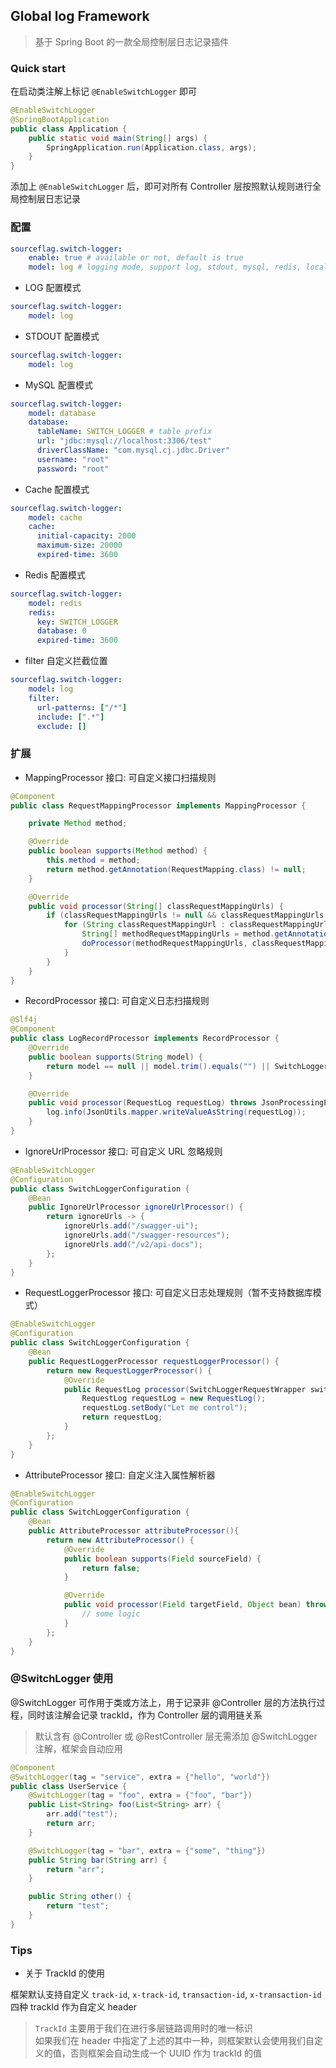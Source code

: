 ## Global log Framework

> 基于 Spring Boot 的一款全局控制层日志记录插件

### Quick start
在启动类注解上标记 `@EnableSwitchLogger` 即可
```java
@EnableSwitchLogger
@SpringBootApplication
public class Application {
    public static void main(String[] args) {
        SpringApplication.run(Application.class, args);
    }
}
```
添加上 `@EnableSwitchLogger` 后，即可对所有 Controller 层按照默认规则进行全局控制层日志记录

### 配置
```yaml
sourceflag.switch-logger:
    enable: true # available or not, default is true
    model: log # logging mode, support log, stdout, mysql, redis, local cache
```
- LOG 配置模式
```yaml
sourceflag.switch-logger:
    model: log
```
- STDOUT 配置模式
```yaml
sourceflag.switch-logger:
    model: log
```
- MySQL 配置模式
```yaml
sourceflag.switch-logger:
    model: database
    database:
      tableName: SWITCH_LOGGER # table prefix
      url: "jdbc:mysql://localhost:3306/test"
      driverClassName: "com.mysql.cj.jdbc.Driver"
      username: "root"
      password: "root"
```
- Cache 配置模式
```yaml
sourceflag.switch-logger:
    model: cache
    cache:
      initial-capacity: 2000
      maximum-size: 20000
      expired-time: 3600
```
- Redis 配置模式
```yaml
sourceflag.switch-logger:
    model: redis
    redis:
      key: SWITCH_LOGGER
      database: 0
      expired-time: 3600
```
- filter 自定义拦截位置
```yaml
sourceflag.switch-logger:
    model: log
    filter:
      url-patterns: ["/*"]
      include: [".*"]
      exclude: []
```

### 扩展
- MappingProcessor 接口: 可自定义接口扫描规则
```java
@Component
public class RequestMappingProcessor implements MappingProcessor {

    private Method method;

    @Override
    public boolean supports(Method method) {
        this.method = method;
        return method.getAnnotation(RequestMapping.class) != null;
    }

    @Override
    public void processor(String[] classRequestMappingUrls) {
        if (classRequestMappingUrls != null && classRequestMappingUrls.length > 0) {
            for (String classRequestMappingUrl : classRequestMappingUrls) {
                String[] methodRequestMappingUrls = method.getAnnotation(RequestMapping.class).value();
                doProcessor(methodRequestMappingUrls, classRequestMappingUrl, method);
            }
        }
    }
}
```

- RecordProcessor 接口: 可自定义日志扫描规则
```java
@Slf4j
@Component
public class LogRecordProcessor implements RecordProcessor {
    @Override
    public boolean supports(String model) {
        return model == null || model.trim().equals("") || SwitchLoggerProperties.ModelType.LOG.name().equalsIgnoreCase(model);
    }

    @Override
    public void processor(RequestLog requestLog) throws JsonProcessingException {
        log.info(JsonUtils.mapper.writeValueAsString(requestLog));
    }
}
```

- IgnoreUrlProcessor 接口: 可自定义 URL 忽略规则
```java
@EnableSwitchLogger
@Configuration
public class SwitchLoggerConfiguration {
    @Bean
    public IgnoreUrlProcessor ignoreUrlProcessor() {
        return ignoreUrls -> {
            ignoreUrls.add("/swagger-ui");
            ignoreUrls.add("/swagger-resources");
            ignoreUrls.add("/v2/api-docs");
        };
    }
}
```

- RequestLoggerProcessor 接口: 可自定义日志处理规则（暂不支持数据库模式）
```java
@EnableSwitchLogger
@Configuration
public class SwitchLoggerConfiguration {
    @Bean
    public RequestLoggerProcessor requestLoggerProcessor() {
        return new RequestLoggerProcessor() {
            @Override
            public RequestLog processor(SwitchLoggerRequestWrapper switchLoggerRequestWrapper, SwitchLoggerResponseWrapper switchLoggerResponseWrapper, Map<String, Method> map, long l) throws IOException {
                RequestLog requestLog = new RequestLog();
                requestLog.setBody("Let me control");
                return requestLog;
            }
        };
    }
}
``` 

- AttributeProcessor 接口: 自定义注入属性解析器
```java
@EnableSwitchLogger
@Configuration
public class SwitchLoggerConfiguration {
    @Bean
    public AttributeProcessor attributeProcessor(){
        return new AttributeProcessor() {
            @Override
            public boolean supports(Field sourceField) {
                return false;
            }

            @Override
            public void processor(Field targetField, Object bean) throws Throwable {
                // some logic
            }
        };
    }
}
```

### @SwitchLogger 使用
@SwitchLogger 可作用于类或方法上，用于记录非 @Controller 层的方法执行过程，同时该注解会记录 trackId，作为 Controller 层的调用链关系
> 默认含有 @Controller 或 @RestController 层无需添加 @SwitchLogger 注解，框架会自动应用
```java
@Component
@SwitchLogger(tag = "service", extra = {"hello", "world"})
public class UserService {
    @SwitchLogger(tag = "foo", extra = {"foo", "bar"})
    public List<String> foo(List<String> arr) {
        arr.add("test");
        return arr;
    }

    @SwitchLogger(tag = "bar", extra = {"some", "thing"})
    public String bar(String arr) {
        return "arr";
    }

    public String other() {
        return "test";
    }
}
```

### Tips
- 关于 TrackId 的使用

框架默认支持自定义 `track-id`, `x-track-id`, `transaction-id`, `x-transaction-id` 四种 trackId 作为自定义 header
> `TrackId` 主要用于我们在进行多层链路调用时的唯一标识  
> 如果我们在 header 中指定了上述的其中一种，则框架默认会使用我们自定义的值，否则框架会自动生成一个 UUID 作为 trackId 的值